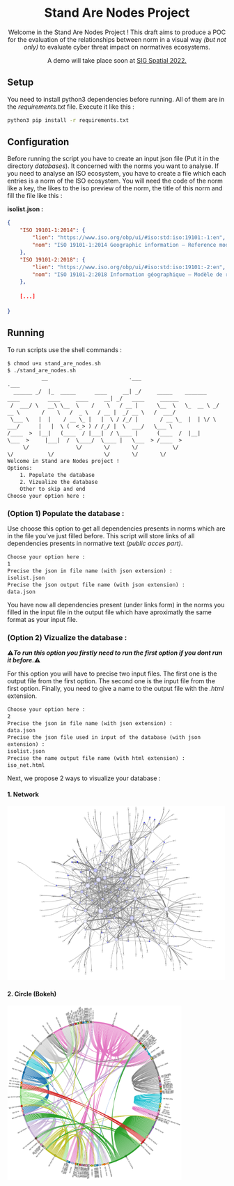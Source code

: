 <h1 align="center">Stand Are Nodes Project</h1> 

<p align="center">Welcome in the Stand Are Nodes Project ! This draft aims to produce a POC for the evaluation of the relationships between norm in a visual way <i>(but not only)</i> to evaluate cyber threat impact on normatives ecosystems.</p> 

<p align="center">A demo will take place soon at <a href="https://sigspatial2022.sigspatial.org/">SIG Spatial 2022.</a></p>

<h2>Setup</h2>

<p>
You need to install python3 dependencies before running. All of them are in the <i>requirements.txt</i> file. Execute it like this :
</p>

```bash
python3 pip install -r requirements.txt
```

<h2>Configuration</h2>

<p>Before running the script you have to create an input json file (Put it in the directory <i>databases</i>). It concerned with the norms you want to analyse. If you need to analyse an ISO ecosystem, you have to create a file which each entries is a norm of the ISO ecosystem. You will need the code of the norm like a key, the likes to the iso preview of the norm, the title of this norm and fill the file like this :</p>

<b>isolist.json :</b>
```json
{
    "ISO 19101-1:2014": {
        "lien": "https://www.iso.org/obp/ui/#iso:std:iso:19101:-1:en",
        "nom": "ISO 19101-1:2014 Geographic information — Reference model — Part 1: Fundamentals"
    },
    "ISO 19101-2:2018": {
        "lien": "https://www.iso.org/obp/ui/#iso:std:iso:19101:-2:en",
        "nom": "ISO 19101-2:2018 Information géographique — Modèle de réference — Partie 2: Imagerie"
    },

    [...]

}
```

<h2>Running</h2>

To run scripts use the shell commands  :

```
$ chmod u+x stand_are_nodes.sh
$ ./stand_are_nodes.sh
           __                          .___                                                          .___                   
  ______ _/  |_  _____      ____     __| _/     _____    _______    ____         ____     ____     __| _/   ____     ______ 
 /  ___/ \   __\ \__  \    /    \   / __ |      \__  \   \_  __ \ _/ __ \       /    \   /  _ \   / __ |  _/ __ \   /  ___/ 
 \___ \   |  |    / __ \_ |   |  \ / /_/ |       / __ \_  |  | \/ \  ___/      |   |  \ (  <_> ) / /_/ |  \  ___/   \___ \  
/____  >  |__|   (____  / |___|  / \____ |      (____  /  |__|     \___  >     |___|  /  \____/  \____ |   \___  > /____  > 
     \/               \/       \/       \/           \/                \/           \/                \/       \/       \/  
Welcome in Stand are Nodes project !
Options:
    1. Populate the database
    2. Vizualize the database
    Other to skip and end
Choose your option here :
```

<h3><b>(Option 1) Populate the database :</b></h3>

<p>Use choose this option to get all dependencies presents in norms which are in the file you've just filled before. This script will store links of all dependencies presents in normative text <i>(public acces part)</i>.</p>

```
Choose your option here :
1
Precise the json in file name (with json extension) :
isolist.json
Precise the json output file name (with json extension) :
data.json
```

<p>You have now all dependencies present (under links form) in the norms you filled in the input file in the output file which have aproximatly the same format as your input file.</p>

<h3><b>(Option 2) Vizualize the database :</b></h3>

<p><b>⚠️<i>To run this option you firstly need to run the first option if you dont run it before.</i>⚠️</b></p>

<p>For this option you will have to precise two input files. The first one is the output file from the first option. The second one is the input file from the first option. Finally, you need to give a name to the output file with the <i>.html</i> extension.</p>

```
Choose your option here :
2
Precise the json in file name (with json extension) :
data.json
Precise the json file used in input of the database (with json extension) :
isolist.json
Precise the name output file name (with html extension) :
iso_net.html
```

<p>Next, we propose 2 ways to visualize your database :</p>
<h4><b>1. Network</b></h4>
<p><img src=img/iso19100.png  width="500" height="400"></p>
<h4><b>2. Circle (Bokeh)</b></h4>
<p><img src=img/bokeh_plot.png  width="400" height="400"></p>